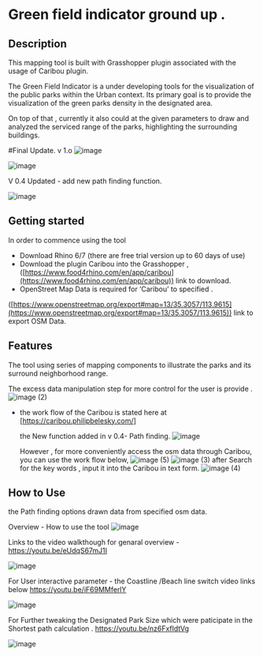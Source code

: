 # Green field indicator ground up . <Prototype>
## **Description**

This mapping tool is built with Grasshopper plugin associated with the usage of Caribou plugin.

The Green Field Indicator is a under developing tools for the visualization of the public parks within the Urban context.  Its primary goal is to provide the visualization of the green parks density in the designated area.

On top of that , currently it also could at the given parameters to draw and analyzed the serviced range of the parks, highlighting the surrounding buildings.

 #Final Update. v 1.o
 ![image](https://user-images.githubusercontent.com/51291536/138485094-f6780e4a-89bb-4dc4-9474-b34a892ea177.png)

  ![image](https://user-images.githubusercontent.com/51291536/138421729-93c4022f-9eac-4222-8a01-4a1a6372ec65.png)
  
 V 0.4 Updated - add new path finding function.
  
  ![image](https://user-images.githubusercontent.com/51291536/138324582-317ddc56-e384-453d-a608-cd6e91e5c80f.png)
## **Getting started**

In order to commence using the tool 



* Download Rhino 6/7   (there are free trial version up to 60 days of use)
* Download the plugin Caribou into the Grasshopper , ([https://www.food4rhino.com/en/app/caribou](https://www.food4rhino.com/en/app/caribou)) link to download.
* OpenStreet Map Data is required for ‘Caribou’ to specified . 

([https://www.openstreetmap.org/export#map=13/35.3057/113.9615](https://www.openstreetmap.org/export#map=13/35.3057/113.9615)) link to export OSM Data.


## **Features**

The tool using series of mapping components to illustrate the parks and its surround neighborhood range.

The excess data manipulation step for more control for the user is provide .
![image (2)](https://user-images.githubusercontent.com/51291536/138327172-2869ad01-e60c-4dbe-b8a5-5ca7e6954901.png)
* the work flow of the Caribou is stated here at [https://caribou.philipbelesky.com/]

  the New function added in v 0.4- Path finding.
  ![image](https://user-images.githubusercontent.com/51291536/138421239-44e963a9-b7c9-4836-ba88-d99425d4cba9.png)

  However , for more conveniently access the osm data through Caribou, you can use the work flow below,
  ![image (5)](https://user-images.githubusercontent.com/51291536/138327869-173743eb-c363-4e3c-8814-be4e91bb7be3.png)
![image (3)](https://user-images.githubusercontent.com/51291536/138327901-76334c6f-69e4-450f-89fe-ceae5baaf3cf.png)
  after Search for the key words , input it into the Caribou in text form.
![image (4)](https://user-images.githubusercontent.com/51291536/138327915-898f4904-ce0b-4437-8207-e017b959bc98.png)

 ## **How to Use**
  
the Path finding options  drawn data from specified osm data.

 Overview - How to use the tool 
 ![image](https://user-images.githubusercontent.com/51291536/138487007-fccaf6f5-78b6-498d-a06f-93e9ef063989.png)
 
 
Links to the video walkthough for genaral overview -https://youtu.be/eUdqS67mJ1I
 
 
  ![image](https://user-images.githubusercontent.com/51291536/138422524-8dcf1bc6-7ca7-4734-9dc4-6b021a651a78.png)
 
 
 For User interactive parameter - the Coastline /Beach line switch video links below
 https://youtu.be/iF69MMferlY
 
 
 ![image](https://user-images.githubusercontent.com/51291536/138487292-d7019445-4cf2-4e0c-9cce-dc5184d69bc0.png)

 
 For Further tweaking the Designated Park Size which were paticipate in the Shortest path calculation .
 https://youtu.be/nz6FxfldtVg
 
![image](https://user-images.githubusercontent.com/51291536/138487923-4478ef7c-897b-41a3-bf31-aad80fa7d279.png)
